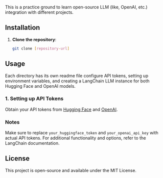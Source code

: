 This is a practice ground to learn open-source LLM (like, OpenAI, etc.) integration with different projects.

## Installation

1. **Clone the repository**:
    ```bash
    git clone [repository-url]
    ```


## Usage

Each directory has its own readme file configure API tokens, setting up environment variables, and creating a LangChain LLM instance for both Hugging Face and OpenAI models.

### 1. Setting up API Tokens

Obtain your API tokens from [Hugging Face](https://huggingface.co/) and [OpenAI](https://platform.openai.com/).


### Notes
Make sure to replace `your_huggingface_token` and `your_openai_api_key` with actual API tokens.
For additional functionality and options, refer to the LangChain documentation.

## License
This project is open-source and available under the MIT License.




